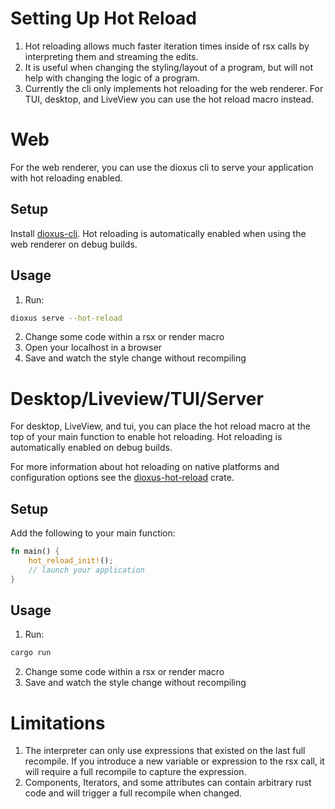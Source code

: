 # Setting Up Hot Reload

1. Hot reloading allows much faster iteration times inside of rsx calls by interpreting them and streaming the edits.
2. It is useful when changing the styling/layout of a program, but will not help with changing the logic of a program.
3. Currently the cli only implements hot reloading for the web renderer. For TUI, desktop, and LiveView you can use the hot reload macro instead.

# Web

For the web renderer, you can use the dioxus cli to serve your application with hot reloading enabled.

## Setup

Install [dioxus-cli](https://github.com/DioxusLabs/cli).
Hot reloading is automatically enabled when using the web renderer on debug builds.

## Usage

1. Run:

```bash
dioxus serve --hot-reload
```

2. Change some code within a rsx or render macro
3. Open your localhost in a browser
4. Save and watch the style change without recompiling

# Desktop/Liveview/TUI/Server

For desktop, LiveView, and tui, you can place the hot reload macro at the top of your main function to enable hot reloading.
Hot reloading is automatically enabled on debug builds.

For more information about hot reloading on native platforms and configuration options see the [dioxus-hot-reload](https://crates.io/crates/dioxus-hot-reload) crate.

## Setup

Add the following to your main function:

```rust
fn main() {
    hot_reload_init!();
    // launch your application
}
```

## Usage

1. Run:

```bash
cargo run
```

2. Change some code within a rsx or render macro
3. Save and watch the style change without recompiling

# Limitations

1. The interpreter can only use expressions that existed on the last full recompile. If you introduce a new variable or expression to the rsx call, it will require a full recompile to capture the expression.
2. Components, Iterators, and some attributes can contain arbitrary rust code and will trigger a full recompile when changed.
